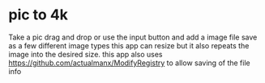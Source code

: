 # pic to 4k

Take a pic drag and drop or use the input button and add a image file
save as a few different image types
this app can resize but it also repeats the image into the desired size.
this app also uses https://github.com/actualmanx/ModifyRegistry to allow saving of the file info
